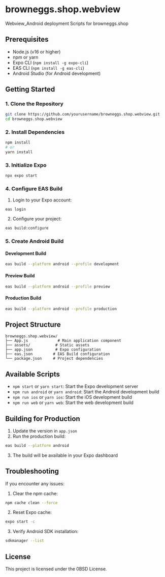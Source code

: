 # browneggs.shop.webview
Webview_Android deployment Scripts for browneggs.shop

## Prerequisites
- Node.js (v16 or higher)
- npm or yarn
- Expo CLI (`npm install -g expo-cli`)
- EAS CLI (`npm install -g eas-cli`)
- Android Studio (for Android development)

## Getting Started

### 1. Clone the Repository
```bash
git clone https://github.com/yourusername/browneggs.shop.webview.git
cd browneggs.shop.webview
```

### 2. Install Dependencies
```bash
npm install
# or
yarn install
```

### 3. Initialize Expo
```bash
npx expo start 
```
<!-- using above you will also get a qr for testing -->

### 4. Configure EAS Build
1. Login to your Expo account:
```bash
eas login
```

2. Configure your project:
```bash
eas build:configure
```

### 5. Create Android Build

#### Development Build
```bash
eas build --platform android --profile development
```

#### Preview Build
```bash
eas build --platform android --profile preview
```

#### Production Build
```bash
eas build --platform android --profile production
```

## Project Structure
```
browneggs.shop.webview/
├── App.js             # Main application component
├── assets/           # Static assets
├── app.json          # Expo configuration
├── eas.json         # EAS Build configuration
└── package.json     # Project dependencies
```

## Available Scripts

- `npm start` or `yarn start`: Start the Expo development server
- `npm run android` or `yarn android`: Start the Android development build
- `npm run ios` or `yarn ios`: Start the iOS development build
- `npm run web` or `yarn web`: Start the web development build

## Building for Production

1. Update the version in `app.json`
2. Run the production build:
```bash
eas build --platform android
```
3. The build will be available in your Expo dashboard

## Troubleshooting

If you encounter any issues:

1. Clear the npm cache:
```bash
npm cache clean --force
```

2. Reset Expo cache:
```bash
expo start -c
```

3. Verify Android SDK installation:
```bash
sdkmanager --list
```

## License
This project is licensed under the 0BSD License.